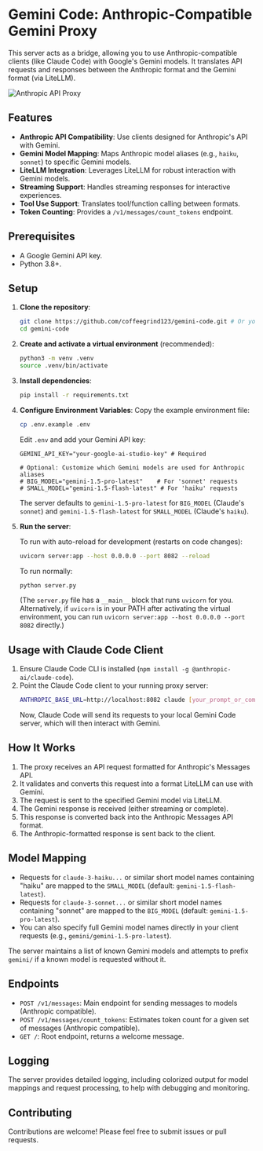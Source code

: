 # Gemini Code: Anthropic-Compatible Gemini Proxy

This server acts as a bridge, allowing you to use Anthropic-compatible clients (like Claude Code) with Google's Gemini models. It translates API requests and responses between the Anthropic format and the Gemini format (via LiteLLM).

![Anthropic API Proxy](picture.png)

## Features

- **Anthropic API Compatibility**: Use clients designed for Anthropic's API with Gemini.
- **Gemini Model Mapping**: Maps Anthropic model aliases (e.g., `haiku`, `sonnet`) to specific Gemini models.
- **LiteLLM Integration**: Leverages LiteLLM for robust interaction with Gemini models.
- **Streaming Support**: Handles streaming responses for interactive experiences.
- **Tool Use Support**: Translates tool/function calling between formats.
- **Token Counting**: Provides a `/v1/messages/count_tokens` endpoint.

## Prerequisites

- A Google Gemini API key.
- Python 3.8+.

## Setup

1.  **Clone the repository**:
    ```bash
    git clone https://github.com/coffeegrind123/gemini-code.git # Or your fork
    cd gemini-code
    ```

2.  **Create and activate a virtual environment** (recommended):
    ```bash
    python3 -m venv .venv
    source .venv/bin/activate
    ```

3.  **Install dependencies**:
    ```bash
    pip install -r requirements.txt
    ```

4.  **Configure Environment Variables**:
    Copy the example environment file:
    ```bash
    cp .env.example .env
    ```
    Edit `.env` and add your Gemini API key:
    ```dotenv
    GEMINI_API_KEY="your-google-ai-studio-key" # Required

    # Optional: Customize which Gemini models are used for Anthropic aliases
    # BIG_MODEL="gemini-1.5-pro-latest"    # For 'sonnet' requests
    # SMALL_MODEL="gemini-1.5-flash-latest" # For 'haiku' requests
    ```
    The server defaults to `gemini-1.5-pro-latest` for `BIG_MODEL` (Claude's `sonnet`) and `gemini-1.5-flash-latest` for `SMALL_MODEL` (Claude's `haiku`).

5.  **Run the server**:

    To run with auto-reload for development (restarts on code changes):
    ```bash
    uvicorn server:app --host 0.0.0.0 --port 8082 --reload
    ```

    To run normally:
    ```bash
    python server.py
    ```
    (The `server.py` file has a `__main__` block that runs `uvicorn` for you. Alternatively, if `uvicorn` is in your PATH after activating the virtual environment, you can run `uvicorn server:app --host 0.0.0.0 --port 8082` directly.)

## Usage with Claude Code Client

1.  Ensure Claude Code CLI is installed (`npm install -g @anthropic-ai/claude-code`).
2.  Point the Claude Code client to your running proxy server:
    ```bash
    ANTHROPIC_BASE_URL=http://localhost:8082 claude [your_prompt_or_command]
    ```
    Now, Claude Code will send its requests to your local Gemini Code server, which will then interact with Gemini.

## How It Works

1.  The proxy receives an API request formatted for Anthropic's Messages API.
2.  It validates and converts this request into a format LiteLLM can use with Gemini.
3.  The request is sent to the specified Gemini model via LiteLLM.
4.  The Gemini response is received (either streaming or complete).
5.  This response is converted back into the Anthropic Messages API format.
6.  The Anthropic-formatted response is sent back to the client.

## Model Mapping

- Requests for `claude-3-haiku...` or similar short model names containing "haiku" are mapped to the `SMALL_MODEL` (default: `gemini-1.5-flash-latest`).
- Requests for `claude-3-sonnet...` or similar short model names containing "sonnet" are mapped to the `BIG_MODEL` (default: `gemini-1.5-pro-latest`).
- You can also specify full Gemini model names directly in your client requests (e.g., `gemini/gemini-1.5-pro-latest`).

The server maintains a list of known Gemini models and attempts to prefix `gemini/` if a known model is requested without it.

## Endpoints

- `POST /v1/messages`: Main endpoint for sending messages to models (Anthropic compatible).
- `POST /v1/messages/count_tokens`: Estimates token count for a given set of messages (Anthropic compatible).
- `GET /`: Root endpoint, returns a welcome message.

## Logging

The server provides detailed logging, including colorized output for model mappings and request processing, to help with debugging and monitoring.

## Contributing

Contributions are welcome! Please feel free to submit issues or pull requests.
